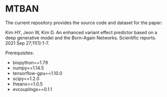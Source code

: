 # MTBAN
The current repository provides the source code and dataset for the paper:

Kim HY, Jeon W, Kim D. An enhanced variant effect predictor based on a deep generative model and the Born-Again Networks. Scientific reports. 2021 Sep 27;11(1):1-7.


Prerequisites:
<ul>
<li>biopython==1.79</li>
<li>numpy==1.14.5</li>
<li>tensorflow-gpu==1.10.0</li>
<li>scipy==1.2.0</li>
<li>theano==1.0.5</li>
<li>evcouplings==0.1.1</li> 
</ul>


